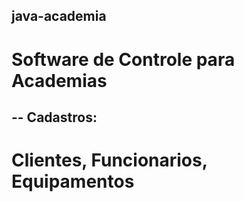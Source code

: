 ## java-academia
# Software de Controle para Academias

## -- Cadastros:
#   Clientes, Funcionarios, Equipamentos
